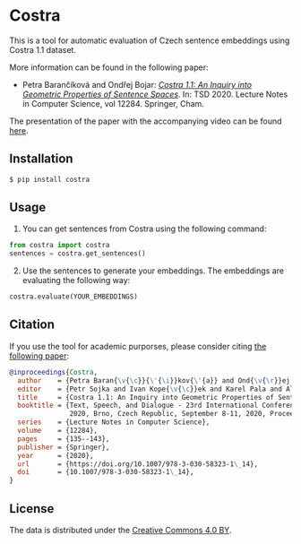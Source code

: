 # Costra

This is a tool for automatic evaluation of Czech sentence embeddings using Costra 1.1 dataset.

More information can be found in the following paper:

* Petra Barančíková and Ondřej Bojar: [*Costra 1.1: An Inquiry into Geometric Properties of
    Sentence Spaces*](https://doi.org/10.1007/978-3-030-58323-1_14). In:
    TSD 2020. Lecture Notes in Computer Science, vol 12284. Springer, Cham.

The presentation of the paper with the accompanying video can be found
  [here](https://www.tsdconference.org/tsd2020/hall/paper_html/1075-omakox.php).


## Installation

  ```bash
  $ pip install costra

  ```

## Usage
1. You can get sentences from Costra using the following command:

```python
from costra import costra
sentences = costra.get_sentences()
```

2) Use the sentences to generate your embeddings. The embeddings are evaluating the following way:

```python
costra.evaluate(YOUR_EMBEDDINGS)
```

## Citation

If you use the tool for academic purporses, please consider citing
[the following paper](https://doi.org/10.1007/978-3-030-58323-1_14):

```bib
@inproceedings{Costra,
  author    = {Petra Baran{\v{\c}}{\'{\i}}kov{\'{a}} and Ond{\v{\r}}ej Bojar},
  editor    = {Petr Sojka and Ivan Kope{\v{\c}}ek and Karel Pala and Ales Hor{\'{a}}k},
  title     = {Costra 1.1: An Inquiry into Geometric Properties of Sentence Spaces},
  booktitle = {Text, Speech, and Dialogue - 23rd International Conference, {TSD}
               2020, Brno, Czech Republic, September 8-11, 2020, Proceedings},
  series    = {Lecture Notes in Computer Science},
  volume    = {12284},
  pages     = {135--143},
  publisher = {Springer},
  year      = {2020},
  url       = {https://doi.org/10.1007/978-3-030-58323-1\_14},
  doi       = {10.1007/978-3-030-58323-1\_14},
}
```

## License

The data is distributed under the [Creative Commons 4.0 BY](https://creativecommons.org/licenses/by/4.0/).
